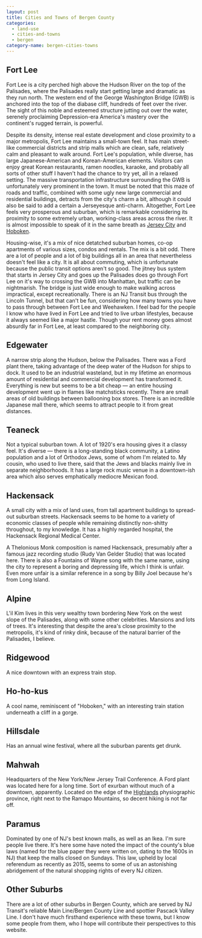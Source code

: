 ```yaml
---
layout: post
title: Cities and Towns of Bergen County
categories:
  - land-use
  - cities-and-towns
  - bergen
category-name: bergen-cities-towns
---
```


## Fort Lee

Fort Lee is a city perched high above the Hudson River on the top of the Palisades, where the Palisades really start getting large and dramatic as they run north. The western end of the George Washington Bridge (GWB) is anchored into the top of the diabase cliff, hundreds of feet over the river. The sight of this noble and esteemed structure jutting out over the water, serenely proclaiming Depression-era America's mastery over the continent's rugged terrain, is powerful.

Despite its density, intense real estate development and close proximity to a major metropolis, Fort Lee maintains a small-town feel. It has main street-like commercial districts and strip malls which are clean, safe, relatively calm and pleasant to walk around. Fort Lee's population, while diverse, has large Japanese-American and Korean-American elements. Visitors can enjoy great Korean restaurants, ramen noodles, karaoke, and probably all sorts of other stuff I haven't had the chance to try yet, all in a relaxed setting. The massive transportation infrastructure surrounding the GWB is unfortunately very prominent in the town. It must be noted that this maze of roads and traffic, combined with some ugly new large commercial and residential buildings, detracts from the city's charm a bit, although it could also be said to add a certain a Jerseyesque anti-charm. Altogether, Fort Lee feels very prosperous and suburban, which is remarkable considering its proximity to some extremely urban, working-class areas across the river. It is almost impossible to speak of it in the same breath as <a href="{{ site.baseurl }}/land-use/cities-and-towns/urban-core/hudson-county/jersey-city.html">Jersey City</a> and <a href="{{ site.baseurl }}/land-use/cities-and-towns/hudson-county/hoboken.html">Hoboken</a>.

Housing-wise, it's a mix of nice detatched suburban homes, co-op apartments of various sizes, condos and rentals. The mix is a bit odd. There are a lot of people and a lot of big buildings all in an area that nevertheless doesn't feel like a city. It is all about commuting, which is unfortunate because the public transit options aren't so good. The jitney bus system that starts in Jersey City and goes up the Palisades does go through Fort Lee on it's way to crossing the GWB into Manhattan, but traffic can be nightmarish. The bridge is just wide enough to make walking across impractical, except recreationally. There is an NJ Transit bus through the Lincoln Tunnel, but that can't be fun, considering how many towns you have to pass through between Fort Lee and Weehawken. I feel bad for the people I know who have lived in Fort Lee and tried to live urban lifestyles, because it always seemed like a major hastle. Though your rent money goes almost absurdly far in Fort Lee, at least compared to the neighboring city.

## Edgewater

A narrow strip along the Hudson, below the Palisades. There was a Ford plant there, taking advantage of the deep water of the Hudson for ships to dock. It used to be an industrial wasteland, but in my lifetime an enormous amount of residential and commercial development has transformed it. Everything is new but seems to be a bit cheap — an entire housing development went up in flames like matchsticks recently. There are small areas of old buildings between ballooning box stores. There is an incredible Japanese mall there, which seems to attract people to it from great distances.

## Teaneck

Not a typical suburban town. A lot of 1920's era housing gives it a classy feel. It's diverse — there is a long-standing black community, a Latino population and a lot of Orthodox Jews, some of whom I'm related to. My cousin, who used to live there, said that the Jews and blacks mainly live in separate neighborhoods. It has a large rock music venue in a downtown-ish area which also serves emphatically mediocre Mexican food.

## Hackensack

A small city with a mix of land uses, from tall apartment buildings to spread-out suburban streets. Hackensack seems to be home to a variety of economic classes of people while remaining distinctly non-shitty throughout, to my knowledge. It has a highly regarded hospital, the Hackensack Regional Medical Center.

A Thelonious Monk composition is named Hackensack, presumably after a famous jazz recording studio (Rudy Van Gelder Studio) that was located here. There is also a Fountains of Wayne song with the same name, using the city to represent a boring and depressing life, which I think is unfair. Even more unfair is a similar reference in a song by Billy Joel because he's from Long Island.

## Alpine

L'il Kim lives in this very wealthy town bordering New York on the west slope of the Palisades, along with some other celebrities. Mansions and lots of trees. It's interesting that despite the area's close proximity to the metropolis, it's kind of rinky dink, because of the natural barrier of the Palisades, I believe.

## Ridgewood

A nice downtown with an express train stop.

## Ho-ho-kus

A cool name, reminiscent of "Hoboken," with an interesting train station underneath a cliff in a gorge.

## Hillsdale

Has an annual wine festival, where all the suburban parents get drunk.

## Mahwah

Headquarters of the New York/New Jersey Trail Conference. A Ford plant was located here for a long time. Sort of exurban without much of a downtown, apparently. Located on the edge of the <a href="{{ site.baseurl }}/land/highlands.html">Highlands</a> physiographic province, right next to the Ramapo Mountains, so decent hiking is not far off.

## Paramus

Dominated by one of NJ's best known malls, as well as an Ikea. I'm sure people live there. It's here some have noted the impact of the county's blue laws (named for the blue paper they were written on, dating to the 1600s in NJ) that keep the malls closed on Sundays. This law, upheld by local referendum as recently as 2015, seems to some of us an astonishing abridgement of the natural shopping rights of every NJ citizen.

## Other Suburbs

There are a lot of other suburbs in Bergen County, which are served by NJ Transit's reliable Main Line/Bergen County Line and spottier Pascack Valley Line. I don't have much firsthand experience with these towns, but I know some people from them, who I hope will contribute their perspectives to this website.

